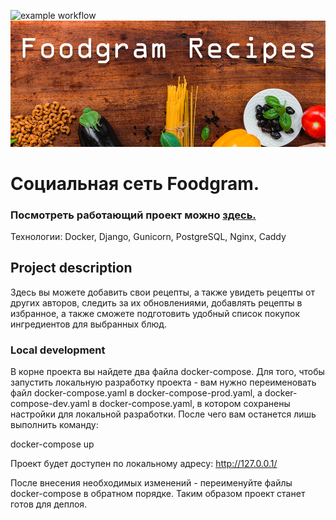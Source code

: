 ![example workflow](https://github.com/DonFortes/foodgram-project/actions/workflows/foodgram.yml/badge.svg)
<img src="https://raw.githubusercontent.com/matacoder/matacoder/main/foodgram.png">
# Социальная сеть Foodgram.
### Посмотреть работающий проект можно [здесь.](https://nosov.ml/)
Технологии: Docker, Django, Gunicorn, PostgreSQL, Nginx, Caddy


## Project description
Здесь вы можете добавить свои рецепты, а также увидеть рецепты от других авторов, следить за их обновлениями, добавлять рецепты в избранное, а также сможете подготовить удобный список покупок ингредиентов для выбранных блюд.

### Local development
В корне проекта вы найдете два файла docker-compose. Для того, чтобы запустить локальную разработку проекта - вам нужно переименовать файл docker-compose.yaml в docker-compose-prod.yaml, а docker-compose-dev.yaml в docker-compose.yaml, в котором сохранены настройки для локальной разработки. После чего вам останется лишь выполнить команду:

docker-compose up

Проект будет доступен по локальному адресу: http://127.0.0.1/

После внесения необходимых изменений - переименуйте файлы docker-compose в обратном порядке. Таким образом проект станет готов для деплоя.
